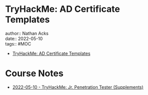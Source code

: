 # TryHackMe: AD Certificate Templates

author:: Nathan Acks  
date:: 2022-05-10  
tags:: #MOC

* [TryHackMe: AD Certificate Templates](https://tryhackme.com/room/adcertificatetemplates)

# Course Notes

* [2022-05-10 - TryHackMe: Jr. Penetration Tester (Supplements)](../log/2022-05-10-tryhackme-jr-penetration-tester-supplements.md)
